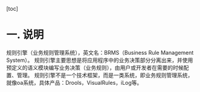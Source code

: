 [toc]

# 一. 说明
规则引擎（业务规则管理系统），英文名：BRMS（Business Rule Management System）。
规则引擎主要思想是将应用程序中的业务决策部分分离出来，并使用预定义的语义模块编写业务决策（业务规则），由用户或开发者在需要的时候配置、管理。
规则引擎不是一个技术框架，而是一类系统，即业务规则管理系统，就像oa系统，具体产品：Drools，VisualRules，iLog等。
